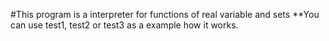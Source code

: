 #This program is a interpreter for functions of real variable and sets
**You can use test1, test2 or test3 as a example how it works.


